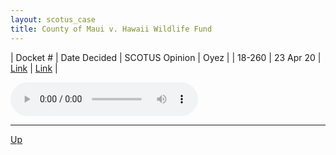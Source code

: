```yaml
---
layout: scotus_case
title: County of Maui v. Hawaii Wildlife Fund
---
```


| Docket # | Date Decided | SCOTUS Opinion | Oyez |
| 18-260 | 23 Apr 20 | [Link](https://www.supremecourt.gov/opinions/19pdf/590us1r27_8njq.pdf) | [Link](https://www.oyez.org/cases/2019/18-260) |

<audio controls>
   <source src='./resources/18-260.mp3' type='audio/mpeg'>
</audio>

<object data='./resources/18-260.pdf' type='application/pdf'></object>

---

[Up](./README.md)